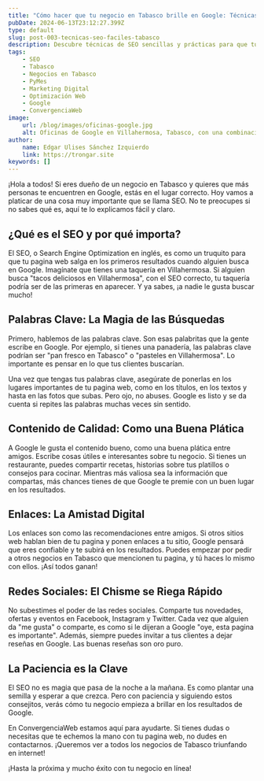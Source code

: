 ```yaml
---
title: "Cómo hacer que tu negocio en Tabasco brille en Google: Técnicas de SEO fáciles de entender"
pubDate: 2024-06-13T23:12:27.399Z
type: default
slug: post-003-tecnicas-seo-faciles-tabasco
description: Descubre técnicas de SEO sencillas y prácticas para que tu negocio en Tabasco aparezca en los primeros resultados de Google. Aprende con ConvergenciaWeb cómo atraer más clientes y mejorar tu presencia en línea sin complicaciones técnicas.
tags:
    - SEO
    - Tabasco
    - Negocios en Tabasco
    - PyMes
    - Marketing Digital
    - Optimización Web
    - Google
    - ConvergenciaWeb
image:
    url: /blog/images/oficinas-google.jpg
    alt: Oficinas de Google en Villahermosa, Tabasco, con una combinación de tecnología moderna y elementos culturales locales. El espacio cuenta con muebles coloridos, murales que representan paisajes y patrimonio local, vegetación tropical, hamacas y decoraciones tradicionales, junto con estaciones de trabajo de última generación, áreas colaborativas y salas de reuniones innovadoras.
author:
    name: Edgar Ulises Sánchez Izquierdo
    link: https://trongar.site
keywords: []
---
```

¡Hola a todos! Si eres dueño de un negocio en Tabasco y quieres que más personas te encuentren en Google, estás en el lugar correcto. Hoy vamos a platicar de una cosa muy importante que se llama SEO. No te preocupes si no sabes qué es, aquí te lo explicamos fácil y claro.

## ¿Qué es el SEO y por qué importa?

El SEO, o Search Engine Optimization en inglés, es como un truquito para que tu pagina web salga en los primeros resultados cuando alguien busca en Google. Imagínate que tienes una taquería en Villahermosa. Si alguien busca "tacos deliciosos en Villahermosa", con el SEO correcto, tu taquería podría ser de las primeras en aparecer. Y ya sabes, ¡a nadie le gusta buscar mucho!

## Palabras Clave: La Magia de las Búsquedas

Primero, hablemos de las palabras clave. Son esas palabritas que la gente escribe en Google. Por ejemplo, si tienes una panadería, las palabras clave podrían ser "pan fresco en Tabasco" o "pasteles en Villahermosa". Lo importante es pensar en lo que tus clientes buscarían.

Una vez que tengas tus palabras clave, asegúrate de ponerlas en los lugares importantes de tu pagina web, como en los títulos, en los textos y hasta en las fotos que subas. Pero ojo, no abuses. Google es listo y se da cuenta si repites las palabras muchas veces sin sentido.

## Contenido de Calidad: Como una Buena Plática

A Google le gusta el contenido bueno, como una buena plática entre amigos. Escribe cosas útiles e interesantes sobre tu negocio. Si tienes un restaurante, puedes compartir recetas, historias sobre tus platillos o consejos para cocinar. Mientras más valiosa sea la información que compartas, más chances tienes de que Google te premie con un buen lugar en los resultados.

## Enlaces: La Amistad Digital

Los enlaces son como las recomendaciones entre amigos. Si otros sitios web hablan bien de tu pagina y ponen enlaces a tu sitio, Google pensará que eres confiable y te subirá en los resultados. Puedes empezar por pedir a otros negocios en Tabasco que mencionen tu pagina, y tú haces lo mismo con ellos. ¡Así todos ganan!

## Redes Sociales: El Chisme se Riega Rápido

No subestimes el poder de las redes sociales. Comparte tus novedades, ofertas y eventos en Facebook, Instagram y Twitter. Cada vez que alguien da "me gusta" o comparte, es como si le dijeran a Google "oye, esta pagina es importante". Además, siempre puedes invitar a tus clientes a dejar reseñas en Google. Las buenas reseñas son oro puro.

## La Paciencia es la Clave

El SEO no es magia que pasa de la noche a la mañana. Es como plantar una semilla y esperar a que crezca. Pero con paciencia y siguiendo estos consejitos, verás cómo tu negocio empieza a brillar en los resultados de Google.

En ConvergenciaWeb estamos aquí para ayudarte. Si tienes dudas o necesitas que te echemos la mano con tu pagina web, no dudes en contactarnos. ¡Queremos ver a todos los negocios de Tabasco triunfando en internet!

¡Hasta la próxima y mucho éxito con tu negocio en línea!